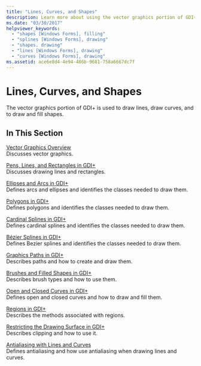 ```yaml
---
title: "Lines, Curves, and Shapes"
description: Learn more about using the vector graphics portion of GDI+ to draw lines, draw curves, and draw and fill shapes with a selection of topics and tutorials.
ms.date: "03/30/2017"
helpviewer_keywords: 
  - "shapes [Windows Forms], filling"
  - "splines [Windows Forms], drawing"
  - "shapes. drawing"
  - "lines [Windows Forms], drawing"
  - "curves [Windows Forms], drawing"
ms.assetid: ace6e8d4-4e94-486b-9681-758a6667dc7f
---
```

# Lines, Curves, and Shapes
The vector graphics portion of GDI+ is used to draw lines, draw curves, and to draw and fill shapes.  
  
## In This Section  
 [Vector Graphics Overview](vector-graphics-overview.md)  
 Discusses vector graphics.  
  
 [Pens, Lines, and Rectangles in GDI+](pens-lines-and-rectangles-in-gdi.md)  
 Discusses drawing lines and rectangles.  
  
 [Ellipses and Arcs in GDI+](ellipses-and-arcs-in-gdi.md)  
 Defines arcs and ellipses and identifies the classes needed to draw them.  
  
 [Polygons in GDI+](polygons-in-gdi.md)  
 Defines polygons and identifies the classes needed to draw them.  
  
 [Cardinal Splines in GDI+](cardinal-splines-in-gdi.md)  
 Defines cardinal splines and identifies the classes needed to draw them.  
  
 [Bézier Splines in GDI+](bezier-splines-in-gdi.md)  
 Defines Bezier splines and identifies the classes needed to draw them.  
  
 [Graphics Paths in GDI+](graphics-paths-in-gdi.md)  
 Describes paths and how to create and draw them.  
  
 [Brushes and Filled Shapes in GDI+](brushes-and-filled-shapes-in-gdi.md)  
 Describes brush types and how to use them.  
  
 [Open and Closed Curves in GDI+](open-and-closed-curves-in-gdi.md)  
 Defines open and closed curves and how to draw and fill them.  
  
 [Regions in GDI+](regions-in-gdi.md)  
 Describes the methods associated with regions.  
  
 [Restricting the Drawing Surface in GDI+](restricting-the-drawing-surface-in-gdi.md)  
 Describes clipping and how to use it.  
  
 [Antialiasing with Lines and Curves](antialiasing-with-lines-and-curves.md)  
 Defines antialiasing and how use antialiasing when drawing lines and curves.
